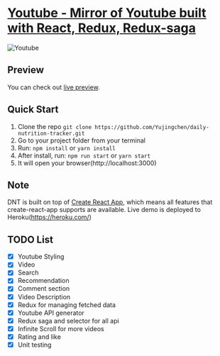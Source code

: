 # [Youtube - Mirror of Youtube built with React, Redux, Redux-saga](http://youtube-yujing.surge.sh/)
![Youtube](public/img/screenshots/Screenshot2.png?raw=true 'Daily Nutrition Tracker')


## Preview

You can check out [live preview](http://youtube-yujing.surge.sh/).

## Quick Start

1.  Clone the repo `git clone https://github.com/Yujingchen/daily-nutrition-tracker.git`
2.  Go to your project folder from your terminal
3.  Run: `npm install` or `yarn install`
4.  After install, run: `npm run start` or `yarn start`
5.  It will open your browser(http://localhost:3000)

## Note

DNT is built on top of [Create React App](https://github.com/facebook/create-react-app), which means all features that create-react-app supports are available.
Live demo is deployed to Heroku(https://heroku.com/)

## TODO List

- [x] Youtube Styling
- [x] Video
- [x] Search
- [x] Recommendation
- [x] Comment section
- [x] Video Description
- [x] Redux for managing fetched data
- [x] Youtube API generator
- [X] Redux saga and selector for all api
- [x] Infinite Scroll for more videos
- [x] Rating and like
- [x] Unit testing
